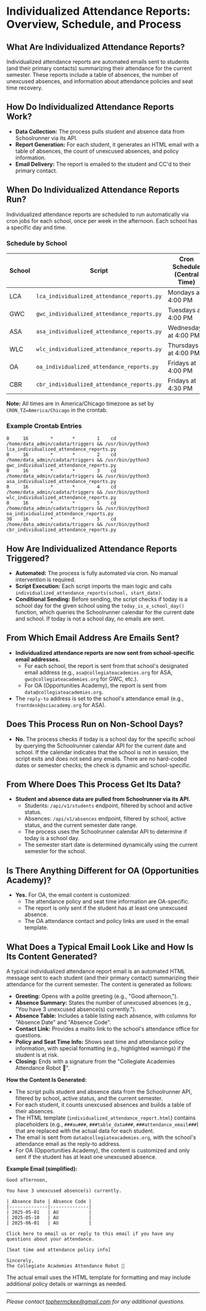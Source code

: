 # Individualized Attendance Reports: Overview, Schedule, and Process

## What Are Individualized Attendance Reports?

Individualized attendance reports are automated emails sent to students (and their primary contacts) summarizing their attendance for the current semester. These reports include a table of absences, the number of unexcused absences, and information about attendance policies and seat time recovery.

## How Do Individualized Attendance Reports Work?

- **Data Collection:** The process pulls student and absence data from Schoolrunner via its API.
- **Report Generation:** For each student, it generates an HTML email with a table of absences, the count of unexcused absences, and policy information.
- **Email Delivery:** The report is emailed to the student and CC'd to their primary contact.

## When Do Individualized Attendance Reports Run?

Individualized attendance reports are scheduled to run automatically via cron jobs for each school, once per week in the afternoon. Each school has a specific day and time.

### Schedule by School

| School | Script | Cron Schedule (Central Time) | Day/Time |
|--------|--------|------------------------------|----------|
| LCA    | `lca_individualized_attendance_reports.py` | Mondays at 4:00 PM | Monday 4:00 PM |
| GWC    | `gwc_individualized_attendance_reports.py` | Tuesdays at 4:00 PM | Tuesday 4:00 PM |
| ASA    | `asa_individualized_attendance_reports.py` | Wednesdays at 4:00 PM | Wednesday 4:00 PM |
| WLC    | `wlc_individualized_attendance_reports.py` | Thursdays at 4:00 PM | Thursday 4:00 PM |
| OA     | `oa_individualized_attendance_reports.py`  | Fridays at 4:00 PM | Friday 4:00 PM |
| CBR    | `cbr_individualized_attendance_reports.py` | Fridays at 4:30 PM | Friday 4:30 PM |

**Note:** All times are in America/Chicago timezone as set by `CRON_TZ=America/Chicago` in the crontab.

### Example Crontab Entries

```
0     16        *       *        1    cd /home/data_admin/cadata/triggers && /usr/bin/python3 lca_individualized_attendance_reports.py
0     16        *       *        2    cd /home/data_admin/cadata/triggers && /usr/bin/python3 gwc_individualized_attendance_reports.py
0     16        *       *        3    cd /home/data_admin/cadata/triggers && /usr/bin/python3 asa_individualized_attendance_reports.py
0     16        *       *        4    cd /home/data_admin/cadata/triggers && /usr/bin/python3 wlc_individualized_attendance_reports.py
0     16        *       *        5    cd /home/data_admin/cadata/triggers && /usr/bin/python3  oa_individualized_attendance_reports.py
30    16        *       *        5    cd /home/data_admin/cadata/triggers && /usr/bin/python3 cbr_individualized_attendance_reports.py
```

## How Are Individualized Attendance Reports Triggered?

- **Automated:** The process is fully automated via cron. No manual intervention is required.
- **Script Execution:** Each script imports the main logic and calls `individualized_attendance_reports(school, start_date)`.
- **Conditional Sending:** Before sending, the script checks if today is a school day for the given school using the `today_is_a_school_day()` function, which queries the Schoolrunner calendar for the current date and school. If today is not a school day, no emails are sent.

## From Which Email Address Are Emails Sent?

- **Individualized attendance reports are now sent from school-specific email addresses.**
    - For each school, the report is sent from that school's designated email address (e.g., `asa@collegiateacademies.org` for ASA, `gwc@collegiateacademies.org` for GWC, etc.).
    - For OA (Opportunities Academy), the report is sent from `data@collegiateacademies.org`.
- The `reply-to` address is set to the school's attendance email (e.g., `frontdesk@sciacademy.org` for ASA).

## Does This Process Run on Non-School Days?

- **No.** The process checks if today is a school day for the specific school by querying the Schoolrunner calendar API for the current date and school. If the calendar indicates that the school is not in session, the script exits and does not send any emails. There are no hard-coded dates or semester checks; the check is dynamic and school-specific.

## From Where Does This Process Get Its Data?

- **Student and absence data are pulled from Schoolrunner via its API.**
    - Students: `/api/v1/students` endpoint, filtered by school and active status.
    - Absences: `/api/v1/absences` endpoint, filtered by school, active status, and the current semester date range.
    - The process uses the Schoolrunner calendar API to determine if today is a school day.
    - The semester start date is determined dynamically using the current semester for the school.

## Is There Anything Different for OA (Opportunities Academy)?

- **Yes.** For OA, the email content is customized:
    - The attendance policy and seat time information are OA-specific.
    - The report is only sent if the student has at least one unexcused absence.
    - The OA attendance contact and policy links are used in the email template.

## What Does a Typical Email Look Like and How Is Its Content Generated?

A typical individualized attendance report email is an automated HTML message sent to each student (and their primary contact) summarizing their attendance for the current semester. The content is generated as follows:

- **Greeting:** Opens with a polite greeting (e.g., "Good afternoon,").
- **Absence Summary:** States the number of unexcused absences (e.g., "You have 3 unexcused absence(s) currently.").
- **Absence Table:** Includes a table listing each absence, with columns for "Absence Date" and "Absence Code".
- **Contact Link:** Provides a mailto link to the school's attendance office for questions.
- **Policy and Seat Time Info:** Shows seat time and attendance policy information, with special formatting (e.g., highlighted warnings) if the student is at risk.
- **Closing:** Ends with a signature from the "Collegiate Academies Attendance Robot 🤖".

**How the Content Is Generated:**
- The script pulls student and absence data from the Schoolrunner API, filtered by school, active status, and the current semester.
- For each student, it counts unexcused absences and builds a table of their absences.
- The HTML template (`individualized_attendance_report.html`) contains placeholders (e.g., `###au###`, `###table_data###`, `###attendance_email###`) that are replaced with the actual data for each student.
- The email is sent from `data@collegiateacademies.org`, with the school's attendance email as the reply-to address.
- For OA (Opportunities Academy), the content is customized and only sent if the student has at least one unexcused absence.

**Example Email (simplified):**

```
Good afternoon,

You have 3 unexcused absence(s) currently.

| Absence Date | Absence Code |
|--------------|--------------|
| 2025-05-01   | AU           |
| 2025-05-10   | AU           |
| 2025-06-01   | AU           |

Click here to email us or reply to this email if you have any questions about your attendance.

[Seat time and attendance policy info]

Sincerely,
The Collegiate Academies Attendance Robot 🤖
```

The actual email uses the HTML template for formatting and may include additional policy details or warnings as needed.

---

*Please contact tophermckee@gmail.com for any additional questions.*
